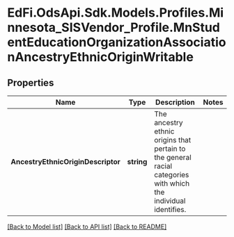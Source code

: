 # EdFi.OdsApi.Sdk.Models.Profiles.Minnesota_SISVendor_Profile.MnStudentEducationOrganizationAssociationAncestryEthnicOriginWritable
## Properties

Name | Type | Description | Notes
------------ | ------------- | ------------- | -------------
**AncestryEthnicOriginDescriptor** | **string** | The ancestry ethnic origins that pertain to the general racial categories with which the individual identifies. | 

[[Back to Model list]](../README.md#documentation-for-models) [[Back to API list]](../README.md#documentation-for-api-endpoints) [[Back to README]](../README.md)

